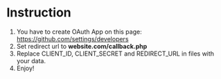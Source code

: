 # Instruction

1. You have to create OAuth App on this page: https://github.com/settings/developers
2. Set redirect url to **website.com/callback.php**
3. Replace CLIENT_ID, CLIENT_SECRET and REDIRECT_URL in files with your data.
4. Enjoy!
